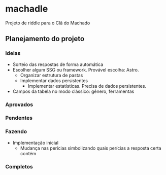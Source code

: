 # machadle
Projeto de riddle para o Clã do Machado

## Planejamento do projeto
### Ideias
- Sorteio das respostas de forma automática
- Escolher algum SSG ou framework. Provável escolha: Astro.
    - Organizar estrutura de pastas
    - Implementar dados persistentes
        - Implementar estatísticas. Precisa de dados persistentes.
- Campos da tabela no modo clássico: gênero, ferramentas

### Aprovados

### Pendentes

### Fazendo
- Implementação inicial
    - Mudança nas perícias simbolizando quais perícias a resposta certa contém

### Completos
